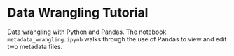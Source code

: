 # Data Wrangling Tutorial

Data wrangling with Python and Pandas. The notebook `metadata_wrangling.ipynb` walks through the use of Pandas to view and edit two metadata files.
